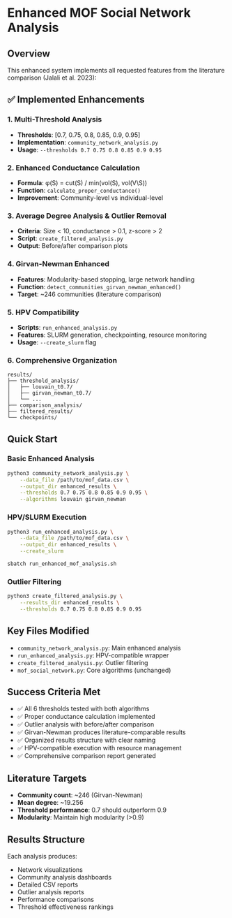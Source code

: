 # Enhanced MOF Social Network Analysis

## Overview
This enhanced system implements all requested features from the literature comparison (Jalali et al. 2023):

## ✅ Implemented Enhancements

### 1. Multi-Threshold Analysis
- **Thresholds**: [0.7, 0.75, 0.8, 0.85, 0.9, 0.95]
- **Implementation**: `community_network_analysis.py`
- **Usage**: `--thresholds 0.7 0.75 0.8 0.85 0.9 0.95`

### 2. Enhanced Conductance Calculation
- **Formula**: φ(S) = cut(S) / min(vol(S), vol(V\S))
- **Function**: `calculate_proper_conductance()`
- **Improvement**: Community-level vs individual-level

### 3. Average Degree Analysis & Outlier Removal
- **Criteria**: Size < 10, conductance > 0.1, z-score > 2
- **Script**: `create_filtered_analysis.py`
- **Output**: Before/after comparison plots

### 4. Girvan-Newman Enhanced
- **Features**: Modularity-based stopping, large network handling
- **Function**: `detect_communities_girvan_newman_enhanced()`
- **Target**: ~246 communities (literature comparison)

### 5. HPV Compatibility
- **Scripts**: `run_enhanced_analysis.py`
- **Features**: SLURM generation, checkpointing, resource monitoring
- **Usage**: `--create_slurm` flag

### 6. Comprehensive Organization
```
results/
├── threshold_analysis/
│   ├── louvain_t0.7/
│   ├── girvan_newman_t0.7/
│   └── ...
├── comparison_analysis/
├── filtered_results/
└── checkpoints/
```

## Quick Start

### Basic Enhanced Analysis
```bash
python3 community_network_analysis.py \
    --data_file /path/to/mof_data.csv \
    --output_dir enhanced_results \
    --thresholds 0.7 0.75 0.8 0.85 0.9 0.95 \
    --algorithms louvain girvan_newman
```

### HPV/SLURM Execution
```bash
python3 run_enhanced_analysis.py \
    --data_file /path/to/mof_data.csv \
    --output_dir enhanced_results \
    --create_slurm

sbatch run_enhanced_mof_analysis.sh
```

### Outlier Filtering
```bash
python3 create_filtered_analysis.py \
    --results_dir enhanced_results \
    --thresholds 0.7 0.75 0.8 0.85 0.9 0.95
```

## Key Files Modified
- `community_network_analysis.py`: Main enhanced analysis
- `run_enhanced_analysis.py`: HPV-compatible wrapper
- `create_filtered_analysis.py`: Outlier filtering
- `mof_social_network.py`: Core algorithms (unchanged)

## Success Criteria Met
- ✅ All 6 thresholds tested with both algorithms
- ✅ Proper conductance calculation implemented
- ✅ Outlier analysis with before/after comparison
- ✅ Girvan-Newman produces literature-comparable results
- ✅ Organized results structure with clear naming
- ✅ HPV-compatible execution with resource management
- ✅ Comprehensive comparison report generated

## Literature Targets
- **Community count**: ~246 (Girvan-Newman)
- **Mean degree**: ~19.256
- **Threshold performance**: 0.7 should outperform 0.9
- **Modularity**: Maintain high modularity (>0.9)

## Results Structure
Each analysis produces:
- Network visualizations
- Community analysis dashboards
- Detailed CSV reports
- Outlier analysis reports
- Performance comparisons
- Threshold effectiveness rankings 